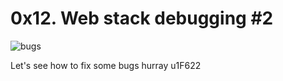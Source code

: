 # 0x12. Web stack debugging #2

![bugs](https://s3.amazonaws.com/intranet-projects-files/holbertonschool-sysadmin_devops/287/99littlebugsinthecode-holberton.jpg)

Let's see how to fix some bugs hurray u1F622
